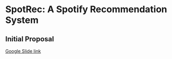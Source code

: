 # SpotRec: A Spotify Recommendation System

## Initial Proposal
[Google Slide link](https://docs.google.com/presentation/d/1RGYpjtDMAhEX7Jxk0eUikWdwyiy0oA2PlTqgBcZD5Yo/edit?usp=sharing)
